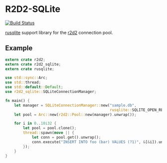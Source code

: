 # R2D2-SQLite

[![Build Status](https://travis-ci.org/gwenn/r2d2-sqlite.svg?branch=master)](https://travis-ci.org/gwenn/r2d2-sqlite)

[rusqlite](https://github.com/jgallagher/rusqlite) support library for the [r2d2](https://github.com/sfackler/r2d2) connection pool.

## Example

```rust
extern crate r2d2;
extern crate r2d2_sqlite;
extern crate rusqlite;

use std::sync::Arc;
use std::thread;
use std::default::Default;
use r2d2_sqlite::SQLiteConnectionManager;

fn main() {
    let manager = SQLiteConnectionManager::new("sample.db",
                                               rusqlite::SQLITE_OPEN_READ_WRITE);
    let pool = Arc::new(r2d2::Pool::new(manager).unwrap());

    for i in 0..10i32 {
        let pool = pool.clone();
        thread::spawn(move || {
            let conn = pool.get().unwrap();
            conn.execute("INSERT INTO foo (bar) VALUES (?1)", &[&i]).unwrap();
        });
    }
}
```
